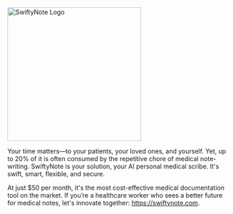 <img src="https://secure.swiftynote.com/social.jpg" alt="SwiftyNote Logo" width="300">

Your time matters—to your patients, your loved ones, and yourself. Yet, up to 20% of it is often consumed by the repetitive chore of medical note-writing. SwiftyNote is your solution, your AI personal medical scribe. It's swift, smart, flexible, and secure.

At just $50 per month, it's the most cost-effective medical documentation tool on the market. If you’re a healthcare worker who sees a better future for medical notes, let's innovate together: https://swiftynote.com.
